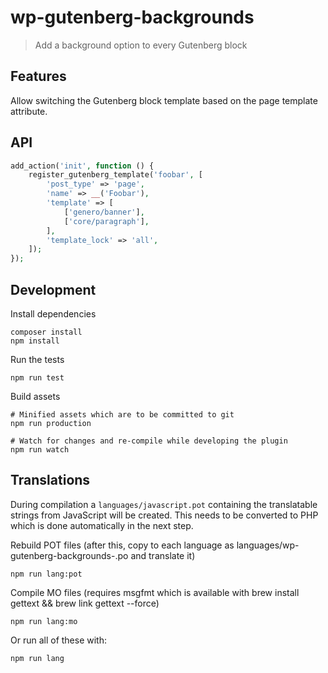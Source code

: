 # wp-gutenberg-backgrounds

> Add a background option to every Gutenberg block


## Features

Allow switching the Gutenberg block template based on the page template attribute.

## API

```php
add_action('init', function () {
    register_gutenberg_template('foobar', [
        'post_type' => 'page',
        'name' => __('Foobar'),
        'template' => [
            ['genero/banner'],
            ['core/paragraph'],
        ],
        'template_lock' => 'all',
    ]);
});
```

## Development

Install dependencies

    composer install
    npm install

Run the tests

    npm run test

Build assets

    # Minified assets which are to be committed to git
    npm run production

    # Watch for changes and re-compile while developing the plugin
    npm run watch

## Translations

During compilation a `languages/javascript.pot` containing the translatable strings from JavaScript will be created. This needs to be converted to PHP which is done automatically in the next step.

Rebuild POT files (after this, copy to each language as languages/wp-gutenberg-backgrounds-<langcode>.po and translate it)

    npm run lang:pot

Compile MO files (requires msgfmt which is available with brew install gettext && brew link gettext --force)

    npm run lang:mo

Or run all of these with:

    npm run lang
